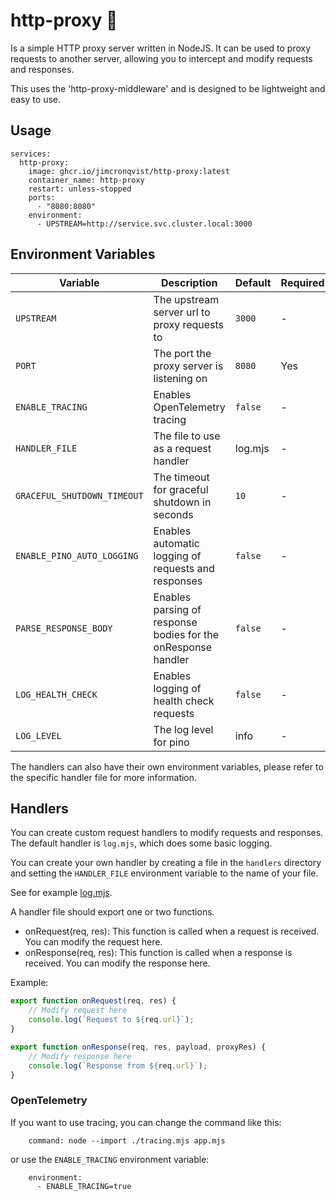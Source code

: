 # http-proxy 🔀

Is a simple HTTP proxy server written in NodeJS. It can be used to proxy requests to another server, allowing you to 
intercept and modify requests and responses.

This uses the 'http-proxy-middleware' and is designed to be lightweight and easy to use.

## Usage

```docker-compose
services:
  http-proxy:
    image: ghcr.io/jimcronqvist/http-proxy:latest
    container_name: http-proxy
    restart: unless-stopped
    ports:
      - "8080:8080"
    environment:
      - UPSTREAM=http://service.svc.cluster.local:3000
```

## Environment Variables
| Variable                    | Description                                                   | Default | Required |
|-----------------------------|---------------------------------------------------------------|---------|----------|
| `UPSTREAM`                  | The upstream server url to proxy requests to                  | `3000`  | -        |
| `PORT`                      | The port the proxy server is listening on                     | `8080`  | Yes      |
| `ENABLE_TRACING`            | Enables OpenTelemetry tracing                                 | `false` | -        |
| `HANDLER_FILE`              | The file to use as a request handler                          | log.mjs | -        |
| `GRACEFUL_SHUTDOWN_TIMEOUT` | The timeout for graceful shutdown in seconds                  | `10`    | -        |
| `ENABLE_PINO_AUTO_LOGGING`  | Enables automatic logging of requests and responses           | `false` | -        |
| `PARSE_RESPONSE_BODY`       | Enables parsing of response bodies for the onResponse handler | `false` | -        |
| `LOG_HEALTH_CHECK`          | Enables logging of health check requests                      | `false` | -        |
| `LOG_LEVEL`                 | The log level for pino                                        | info    | -        |

The handlers can also have their own environment variables, please refer to the specific handler file for more information.

## Handlers

You can create custom request handlers to modify requests and responses. 
The default handler is `log.mjs`, which does some basic logging.

You can create your own handler by creating a file in the `handlers` directory and setting the `HANDLER_FILE` 
environment variable to the name of your file.

See for example [log.mjs](./handlers/log.mjs).

A handler file should export one or two functions.
- onRequest(req, res): This function is called when a request is received. You can modify the request here.
- onResponse(req, res): This function is called when a response is received. You can modify the response here.

Example:
```javascript
export function onRequest(req, res) {
    // Modify request here
    console.log(`Request to ${req.url}`);
}

export function onResponse(req, res, payload, proxyRes) {
    // Modify response here
    console.log(`Response from ${req.url}`);
}
```

### OpenTelemetry

If you want to use tracing, you can change the command like this:

```docker-compose
    command: node --import ./tracing.mjs app.mjs
```

or use the `ENABLE_TRACING` environment variable:
```docker-compose
    environment:
      - ENABLE_TRACING=true
```

